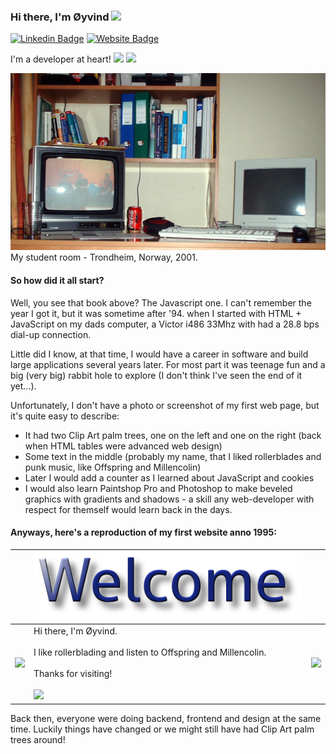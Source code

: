 ### Hi there, I'm Øyvind <img src="https://media.giphy.com/media/hvRJCLFzcasrR4ia7z/giphy.gif" width="25px">

[![Linkedin Badge](https://img.shields.io/badge/-LinkedIn-0e76a8?style=flat-square&logo=Linkedin&logoColor=white)](https://linkedin.com/in/oyvindhansen)
[![Website Badge](https://img.shields.io/badge/Website-3b5998?style=flat-square&logo=google-chrome&logoColor=white)](https://500px.com/p/oyvindhansenphotography)

I'm a developer at heart! <img src="https://media.giphy.com/media/3Ii2SW00oLZ8k/giphy.gif" width="25px" /> <img src="https://media.giphy.com/media/OsxEuns6kqXIY/giphy.gif" width="25px" />

![](https://github.com/oyve/oyve/blob/main/studentroom.jpg?raw=true)
My student room - Trondheim, Norway, 2001.

#### So how did it all start?

Well, you see that book above? The Javascript one. I can't remember the year I got it, but it was sometime after '94. when I started with HTML + JavaScript on my dads computer, a Victor i486 33Mhz with had a 28.8 bps dial-up connection.

Little did I know, at that time, I would have a career in software and build large applications several years later. For most part it was teenage fun and a big (very big) rabbit hole to explore (I don't think I've seen the end of it yet...).

Unfortunately, I don't have a photo or screenshot of my first web page, but it's quite easy to describe:
* It had two Clip Art palm trees, one on the left and one on the right (back when HTML tables were advanced web design)
* Some text in the middle (probably my name, that I liked rollerblades and punk music, like Offspring and Millencolin)
* Later I would add a counter as I learned about JavaScript and cookies
* I would also learn Paintshop Pro and Photoshop to make beveled graphics with gradients and shadows - a skill any web-developer with respect for themself would learn back in the days.

#### Anyways, here's a reproduction of my first website anno 1995:

&nbsp; | <img src="https://github.com/oyve/oyve/blob/main/welcome.png" /> | &nbsp;
------------ | ------------- | -------------
<img src="https://media.giphy.com/media/8YZxEPB3ljGCi2oJ4R/giphy.gif" width="200px" /> | Hi there, I'm Øyvind.<br /><br />I like rollerblading and listen to Offspring and Millencolin.<br /><br />Thanks for visiting!<br /><br /> ![](https://visitor-badge.glitch.me/badge?page_id=oyve) | <img src="https://media.giphy.com/media/8YZxEPB3ljGCi2oJ4R/giphy.gif" width="200px" />

Back then, everyone were doing backend, frontend and design at the same time. Luckily things have changed or we might still have had Clip Art palm trees around!



<!--
<img height="180em" src="https://github-readme-stats.vercel.app/api?username=oyve&show_icons=true&hide_border=true&&count_private=true&include_all_commits=true" />

**oyve/oyve** is a ✨ _special_ ✨ repository because its `README.md` (this file) appears on your GitHub profile.

Here are some ideas to get you started:

- 🔭 I’m currently working on ...
- 🌱 I’m currently learning ...
- 👯 I’m looking to collaborate on ...
- 🤔 I’m looking for help with ...
- 💬 Ask me about ...
- 📫 How to reach me: ...
- 😄 Pronouns: ...
- ⚡ Fun fact: ...
-->
